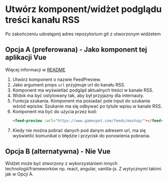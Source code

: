 
# Utwórz komponent/widżet podglądu treści kanału RSS
 
Po zakończeniu udostępnij adres repozytorium git z utworzonym widżetem
 
## Opcja A (preferowana) - Jako komponent tej aplikacji Vue
 
Więcej informacji w [README](README.md)
 
1. Utwórz komponent o nazwie FeedPreview.
2. Jako argument props `url` przyjmuje url do kanału RSS.
3. Komponent ma wyświetlać podgląd aktualnych treści w kanale RSS.
4. Widok ma być ostylowany tak, aby był przyjazny dla internauty.
5. Funkcja szukania. 
Komponent ma posiadać pole input do szukania wśród wpisów.
Szukanie ma się odbywać po tytule wpisu w kanale RSS.
6. Komponent ma być do użycia przez kod:
   ```html
   <feed-preview :url="https://www.gamespot.com/feeds/mashup/"></feed-preview>
   ```
7. Kiedy nie można pobrać danych pod danym adresem url, ma się wyświetlić komunikat o błędzie i przycisk do ponowienia pobrania.
 
## Opcja B (alternatywna) - Nie Vue
 
Widżet może być stworzony z wykorzystaniem innych technologii/frameworków np. react, angular, vanilla-js.
Z wytycznymi takimi jak w Opcji A.
